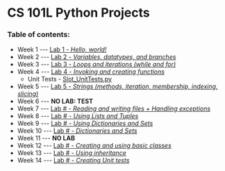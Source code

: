 # CS 101L Python Projects

### Table of contents:
* Week 1 --- [Lab 1 - _Hello, world!_](lab1.py)
* Week 2 --- [Lab 2 - _Variables, datatypes, and branches_](lab2.py)
* Week 3 --- [Lab 3 - _Loops and iterations (while and for)_](lab3.py)
* Week 4 --- [Lab 4 - _Invoking and creating functions_](Lab%204/lab4.py)
  * Unit Tests - [Slot_UnitTests.py](Lab%204/Slot_UnitTests.py)
* Week 5 --- [Lab 5 - _Strings (methods, iteration, membership, indexing, slicing)_]()
* Week 6 --- **NO LAB: TEST**
* Week 7 --- [Lab # - _Reading and writing files + Handling exceptions_]()
* Week 8 --- [Lab # - _Using Lists and Tuples_]()
* Week 9 --- [Lab # - _Using Dictionaries and Sets_]()
* Week 10 --- [Lab # - _Dictionaries and Sets_]()
* Week 11 --- **NO LAB**
* Week 12 --- [Lab # - _Creating and using basic classes_]()
* Week 13 --- [Lab # - _Using inheritance_]()
* Week 14 --- [Lab # - _Creating Unit tests_]()